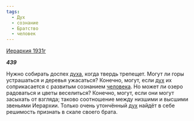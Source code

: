 ```yaml
---
tags:
  - Дух
  - сознание
  - Братство
  - человек
---
```

[Иерархия 1931г](https://127.0.0.1:4002/agni/1931)

___439___

Нужно собирать доспех [духа](../../../tags/#Дух), когда твердь трепещет. Могут ли горы устрашаться и деревья ужасаться? Конечно, могут, если [дух](../../../tags/#Дух) их соприкасается с развитым сознанием [человека](../../../tags/#человек). Но может ли озеро радоваться и цветы веселиться? Конечно, могут, если они могут засыхать от взгляда; таково соотношение между низшими и высшими звеньями Иерархии. Только очень утончённый [дух](../../../tags/#Дух) найдёт в себе решимость признать в скале своего брата.   

